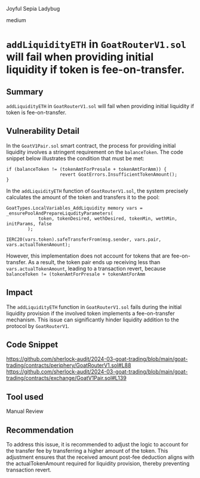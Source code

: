 Joyful Sepia Ladybug

medium

# `addLiquidityETH` in `GoatRouterV1.sol` will fail when providing initial liquidity if token is fee-on-transfer.

## Summary
`addLiquidityETH` in `GoatRouterV1.sol` will fail when providing initial liquidity if token is fee-on-transfer.
## Vulnerability Detail
In the `GoatV1Pair.sol` smart contract, the process for providing initial liquidity involves a stringent requirement on the `balanceToken`. The code snippet below illustrates the condition that must be met:
```solitity
if (balanceToken != (tokenAmtForPresale + tokenAmtForAmm)) {
                    revert GoatErrors.InsufficientTokenAmount();
}
```
In the `addLiquidityETH` function of `GoatRouterV1.sol`, the system precisely calculates the amount of the token and transfers it to the pool:
```solitity
GoatTypes.LocalVariables_AddLiquidity memory vars = _ensurePoolAndPrepareLiqudityParameters(
            token, tokenDesired, wethDesired, tokenMin, wethMin, initParams, false
        );

IERC20(vars.token).safeTransferFrom(msg.sender, vars.pair, vars.actualTokenAmount);
```
However, this implementation does not account for tokens that are fee-on-transfer. As a result, the token pair ends up receiving less than `vars.actualTokenAmount`, leading to a transaction revert, because `balanceToken != (tokenAmtForPresale + tokenAmtForAmm`
## Impact
The `addLiquidityETH` function in `GoatRouterV1.sol` fails during the initial liquidity provision if the involved token implements a fee-on-transfer mechanism. This issue can significantly hinder liquidity addition to the protocol by `GoatRouterV1`. 
## Code Snippet
https://github.com/sherlock-audit/2024-03-goat-trading/blob/main/goat-trading/contracts/periphery/GoatRouterV1.sol#L88
https://github.com/sherlock-audit/2024-03-goat-trading/blob/main/goat-trading/contracts/exchange/GoatV1Pair.sol#L139

## Tool used

Manual Review

## Recommendation
To address this issue, it is recommended to adjust the logic to account for the transfer fee by transferring a higher amount of the token. This adjustment ensures that the received amount post-fee deduction aligns with the actualTokenAmount required for liquidity provision, thereby preventing transaction revert.